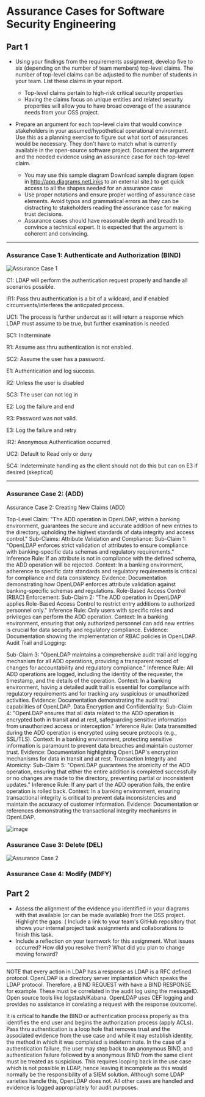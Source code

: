 # Assurance Cases for Software Security Engineering
<!---Expecations of Assignment for reference --->
## Part 1
* Using your findings from the requirements assignment, develop five to six (depending on the number of team members) top-level claims. The number of top-level claims can be adjusted to the number of students in your team. List these claims in your report.

  * Top-level claims pertain to high-risk critical security properties  
  * Having the claims focus on unique entities and related security properties will allow you to have broad coverage of the assurance needs from your OSS project. 

* Prepare an argument for each top-level claim that would convince stakeholders in your assumed/hypothetical operational environment. Use this as a planning exercise to figure out what sort of assurances would be necessary. They don't have to match what is currently available in the open-source software project. Document the argument and the needed evidence using an assurance case for each top-level claim. 

  * You may use this sample diagram Download sample diagram (open in http://app.diagrams.netLinks to an external site.) to get quick access to all the shapes needed for an assurance case
  * Use proper notations and ensure proper wording of assurance case elements. Avoid typos and grammatical errors as they can be distracting to stakeholders reading the assurance case for making trust decisions. 
  * Assurance cases should have reasonable depth and breadth to convince a technical expert. It is expected that the argument is coherent and convincing. 

---

<!--- End - Expecations, this can be removed later --->

<!--- Josh Bartels --->
### Assurance Case 1: Authenticate and Authorization (BIND)

![Assurance Case 1](https://github.com/bartelsjoshuac/SAPG/blob/main/images/BIND%20Assurance%20Case.svg)

C1: LDAP will perform the authentication request properly and handle all scenarios possible.

IR1: Pass thru authentication is a bit of a wildcard, and if enabled circumvents/interferes the anticpated process.

UC1: The process is further undercut as it will return a response which LDAP must assume to be true, but further examination is needed

SC1: Indterminate

R1: Assume ass thru authentication is not enabled.

SC2: Assume the user has a password.

E1: Authentication and log success.

R2: Unless the user is disabled

SC3: The user can not log in

E2: Log the failure and end

R3: Password was not valid.

E3: Log the failure and retry

IR2: Anonymous Authentication occurred

UC2: Default to Read only or deny

SC4: Indeterminate handling as the client should not do this but can on E3 if desired (skeptical) 

---

<!--- End- Josh Bartels --->

### Assurance Case 2: (ADD)

Assurance Case 2: Creating New Claims (ADD)

Top-Level Claim:
"The ADD operation in OpenLDAP, within a banking environment, guarantees the secure and accurate addition of new entries to the directory, upholding the highest standards of data integrity and access control."
Sub-Claims:
Attribute Validation and Compliance:
Sub-Claim 1: "OpenLDAP enforces strict validation of attributes to ensure compliance with banking-specific data schemas and regulatory requirements."
Inference Rule: If an attribute is not in compliance with the defined schema, the ADD operation will be rejected.
Context: In a banking environment, adherence to specific data standards and regulatory requirements is critical for compliance and data consistency.
Evidence: Documentation demonstrating how OpenLDAP enforces attribute validation against banking-specific schemas and regulations.
Role-Based Access Control (RBAC) Enforcement:
Sub-Claim 2: "The ADD operation in OpenLDAP applies Role-Based Access Control to restrict entry additions to authorized personnel only."
Inference Rule: Only users with specific roles and privileges can perform the ADD operation.
Context: In a banking environment, ensuring that only authorized personnel can add new entries is crucial for data security and regulatory compliance.
Evidence: Documentation showing the implementation of RBAC policies in OpenLDAP.
Audit Trail and Logging:

Sub-Claim 3: "OpenLDAP maintains a comprehensive audit trail and logging mechanism for all ADD operations, providing a transparent record of changes for accountability and regulatory compliance."
Inference Rule: All ADD operations are logged, including the identity of the requester, the timestamp, and the details of the operation.
Context: In a banking environment, having a detailed audit trail is essential for compliance with regulatory requirements and for tracking any suspicious or unauthorized activities.
Evidence: Documentation demonstrating the audit trail capabilities of OpenLDAP.
Data Encryption and Confidentiality:
Sub-Claim 4: "OpenLDAP ensures that all data related to the ADD operation is encrypted both in transit and at rest, safeguarding sensitive information from unauthorized access or interception."
Inference Rule: Data transmitted during the ADD operation is encrypted using secure protocols (e.g., SSL/TLS).
Context: In a banking environment, protecting sensitive information is paramount to prevent data breaches and maintain customer trust.
Evidence: Documentation highlighting OpenLDAP's encryption mechanisms for data in transit and at rest.
Transaction Integrity and Atomicity:
Sub-Claim 5: "OpenLDAP guarantees the atomicity of the ADD operation, ensuring that either the entire addition is completed successfully or no changes are made to the directory, preventing partial or inconsistent updates."
Inference Rule: If any part of the ADD operation fails, the entire operation is rolled back.
Context: In a banking environment, ensuring transactional integrity is critical to prevent data inconsistencies and maintain the accuracy of customer information.
Evidence: Documentation or references demonstrating the transactional integrity mechanisms in OpenLDAP.

![image](https://github.com/bartelsjoshuac/SAPG/assets/104176036/5ad19444-2a1d-4bbe-90b9-443a34fce4ac)

### Assurance Case 3: Delete (DEL)
<!--- Start - Samuel Schneider --->
![Assurance Case 2](https://github.com/bartelsjoshuac/SAPG/blob/main/images/DEL%20assurance%20case.drawio.svg)
<!--- End - Samuel Schneider --->
### Assurance Case 4: Modify (MDFY)


## Part 2
<!---Expecations of Assignment for reference --->

* Assess the alignment of the evidence you identified in your diagrams with that available (or can be made available) from the OSS project. Highlight the gaps.
( Include a link to your team's GitHub repository that shows your internal project task assignments and collaborations to finish this task. 
* Include a reflection on your teamwork for this assignment. What issues occurred? How did you resolve them? What did you plan to change moving forward? 

---

<!--- End - Expecations, this can be removed later --->


NOTE that every action in LDAP has a response as LDAP is a RFC defined protocol.  OpenLDAP is a directory server implantation which speaks the LDAP protocol.  Therefore, a BIND REQUEST with have a BIND RESPONSE for example.  These must be correlated in the audit log using the messageID.  Open source tools like logstash/Kabana.  OpenLDAP uses CEF logging and provides no assistance in corelating a request with the response (outcome).


It is critical to handle the BIND or authentication process properly as this identifies the end user and begins the authorization process (apply ACLs).  Pass thru authentication is a loop hole that removes trust and the associated evidence from the use case and while it may establish identity, the method in which it was completed is indeterminate.  In the case of a authentication failure, the user may step back to an anonymous BIND, and authentication failure followed by a anonymous BIND from the same client must be treated as suspicious.  This requires looping back in the use case which is not possible in LDAP, hence leaving it incomplete as this would normally be the responsibility of a SIEM solution.  Although some LDAP varieties handle this, OpenLDAP does not.  All other cases are handled and evidence is logged appropriately for audit purposes.




